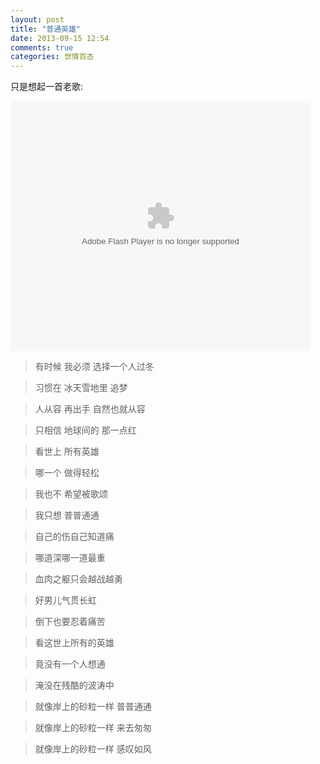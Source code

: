 ```yaml
---
layout: post
title: "普通英雄"
date: 2013-09-15 12:54
comments: true
categories: 世情百态
---
```


只是想起一首老歌:

<!-- more -->

<embed src="http://player.youku.com/player.php/sid/XMTQ3NjIzNjk2/v.swf" allowFullScreen="true" quality="high" width="480" height="400" align="middle" allowScriptAccess="always" type="application/x-shockwave-flash"></embed>


>有时候 我必须 选择一个人过冬

>习惯在 冰天雪地里 追梦

>人从容 再出手 自然也就从容

>只相信 地球间的 那一点红

>看世上 所有英雄

>哪一个 做得轻松

>我也不 希望被歌颂

>我只想 普普通通

>自己的伤自己知道痛

>哪道深哪一道最重

>血肉之躯只会越战越勇

>好男儿气贯长虹

>倒下也要忍着痛苦

>看这世上所有的英雄

>竟没有一个人想通

>淹没在残酷的波涛中

>就像岸上的砂粒一样 普普通通

>就像岸上的砂粒一样 来去匆匆

>就像岸上的砂粒一样 感叹如风
